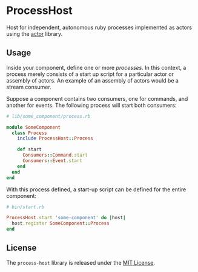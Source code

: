 # ProcessHost

Host for independent, autonomous ruby processes implemented as actors using the [actor](https://github.com/ntl/actor) library.

## Usage

Inside your component, define one or more _processes_. In this context, a process merely consists of a start up script for a particular actor or assembly of actors. An example of an assembly of actors would be a stream consumer.

Suppose a component contains two consumers, one for commands, and another for events. The following process will start both consumers:

```ruby
# lib/some_component/process.rb

module SomeComponent
  class Process
    include ProcessHost::Process

    def start
      Consumers::Command.start
      Consumers::Event.start
    end
  end
end
```

With this process defined, a start-up script can be defined for the entire component:

```ruby
# bin/start.rb

ProcessHost.start 'some-component' do |host|
  host.register SomeComponent::Process
end
```

## License

The `process-host` library is released under the [MIT License](https://github.com/obsidian-btc/process-host/blob/master/MIT-License.txt).
